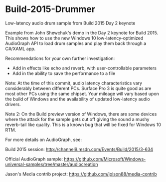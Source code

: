 # Build-2015-Drummer
Low-latency audio drum sample from Build 2015 Day 2 keynote

Example from John Shewchuk's demo in the Day 2 keynote for Build 2015. This shows how to use the new Windows 10 low-latency-optimized AudioGraph API to load drum samples and play them back through a C#/XAML app.

Recommendations for your own further investigation:
- Add in effects like echo and reverb, with user-controllable parameters
- Add in the ability to save the performance to a file

Note: At the time of this commit, audio latency characteristics vary considerably between different PCs. Surface Pro 3 is quite good as are most other PCs using the same chipset. Your mileage will vary based upon the build of Windows and the availability of updated low-latency audio drivers.

Note 2: On the Build preview version of Windows, there are some devices where the attack for the sample gets cut off giving the sound a mushy reverb-tail like quality. This is a known bug that will be fixed for Windows 10 RTM.

For more details on AudioGraph, see:

Build 2015 session: http://channel9.msdn.com/Events/Build/2015/3-634

Official AudioGraph sample: https://github.com/Microsoft/Windows-universal-samples/tree/master/audiocreation

Jason's Media contrib project: https://github.com/jolson88/media-contrib
